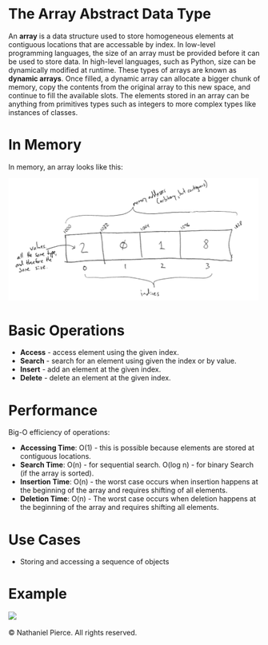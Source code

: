 
<h1>The Array Abstract Data Type</h1>

<p>An <strong>array</strong> is a data structure used to store homogeneous elements at contiguous locations that are accessable by index. In low-level programming languages, the size of an array must be provided before it can be used to store data. In high-level languages, such as Python, size can be dynamically modified at runtime. These types of arrays are known as <strong>dynamic arrays</strong>. Once filled, a dynamic array can allocate a bigger chunk of memory, copy the contents from the original array to this new space, and continue to fill the available slots. The elements stored in an array can be anything from primitives types such as integers to more complex types like instances of classes.</p>

<h1>In Memory</h1>
<p>In memory, an array looks like this:</p>
<img src="img/array_memory.png" width="500">

<h1>Basic Operations</h1>

<ul>
  <li><strong>Access</strong> - access element using the given index.
  <li><strong>Search</strong> - search for an element using given the index or by value.
  <li><strong>Insert</strong> - add an element at the given index.
  <li><strong>Delete</strong> - delete an element at the given index.
</ul>

<h1>Performance</h1>
<p>Big-O efficiency of operations:</p>

<ul>
  <li><strong>Accessing Time</strong>: O(1) - this is possible because elements are stored at contiguous locations.
  <li><strong>Search Time</strong>: O(n) - for sequential search. O(log n) - for binary Search (if the array is sorted).
  <li><strong>Insertion Time</strong>: O(n) - the worst case occurs when insertion happens at the beginning of the array and requires shifting of all elements.
  <li><strong>Deletion Time</strong>: O(n) - The worst case occurs when deletion happens at the beginning of the array and requires shifting all elements.
</ul>

<h1>Use Cases</h1>

<ul>
  <li>Storing and accessing a sequence of objects
</ul>

<h1>Example</h1>

![](gif/x.gif)


<p>&copy; Nathaniel Pierce. All rights reserved.</p>

